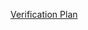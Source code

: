 [Verification Plan](https://docs.google.com/spreadsheets/d/188fdMfByMLnHeKV7XGv4xakJVZai2DQI3tHsyYRAlg4/edit?gid=1452933306#gid=1452933306)
